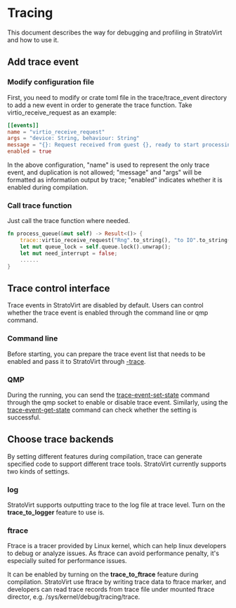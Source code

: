 # Tracing

This document describes the way for debugging and profiling in StratoVirt and how
to use it.

## Add trace event

### Modify configuration file

First, you need to modify or crate toml file in the trace/trace_event directory to
add a new event in order to generate the trace function. Take virtio_receive_request
as an example:

```toml
[[events]]
name = "virtio_receive_request"
args = "device: String, behaviour: String"
message = "{}: Request received from guest {}, ready to start processing."
enabled = true
```

In the above configuration, "name" is used to represent the only trace event,
and duplication is not allowed; "message" and "args" will be formatted as
information output by trace; "enabled" indicates whether it is enabled during
compilation.

### Call trace function

Just call the trace function where needed.
```rust
fn process_queue(&mut self) -> Result<()> {
    trace::virtio_receive_request("Rng".to_string(), "to IO".to_string());
    let mut queue_lock = self.queue.lock().unwrap();
    let mut need_interrupt = false;
    ......
}
```

## Trace control interface

Trace events in StratoVirt are disabled by default. Users can control whether
the trace event is enabled through the command line or qmp command.

### Command line
Before starting, you can prepare the trace event list that needs to be enabled
and pass it to StratoVirt through [-trace](config_guidebook.md#3-trace).

### QMP
During the running, you can send the [trace-event-set-state](qmp.md#trace-event-set-state)
command through the qmp socket to enable or disable trace event. Similarly,
using the [trace-event-get-state](qmp.md#trace-event-get-state) command can check
whether the setting is successful.

## Choose trace backends

By setting different features during compilation, trace can generate specified
code to support different trace tools. StratoVirt currently supports two kinds
of settings.

### log

StratoVirt supports outputting trace to the log file at trace level. Turn on
the **trace_to_logger** feature to use is.

### ftrace

Ftrace is a tracer provided by Linux kernel, which can help linux developers to
debug or analyze issues. As ftrace can avoid performance penalty, it's especially
suited for performance issues.

It can be enabled by turning on the **trace_to_ftrace** feature during compilation.
StratoVirt use ftrace by writing trace data to ftrace marker, and developers can
read trace records from trace file under mounted ftrace director,
e.g. /sys/kernel/debug/tracing/trace.
